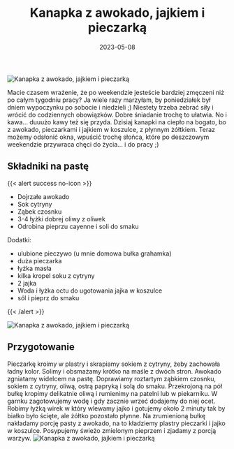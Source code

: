 ﻿---
title: "Kanapka z awokado, jajkiem i pieczarką"
date: 2023-05-08
categories:
- śniadanie
tags:
- pieczywo
- awokado
- jajko
- wegetariańskie
- bez laktozy

thumbnailImagePosition: "top"
---
![Kanapka z awokado, jajkiem i pieczarką](/img/Kanapka-z-awokado-jajkiem-i-pieczarka/Kanapka-z-awokado-jajkiem-i-pieczarka-6.JPG)

Macie czasem wrażenie, że po weekendzie jesteście bardziej zmęczeni niż po całym tygodniu pracy? Ja wiele razy marzyłam, by poniedziałek był dniem wypoczynku po sobocie i niedzieli ;) Niestety trzeba zebrać siły i wrócić do codziennych obowiązków. Dobre śniadanie trochę to ułatwia. No i kawa... duuużo kawy też się przyda. 
Dzisiaj kanapki na ciepło na bogato, bo z awokado, pieczarkami i jajkiem w koszulce, z płynnym żółtkiem. Teraz możemy odsłonić okna, wpuścić trochę słońca, które po deszczowym weekendzie przywraca chęci do życia... i do pracy ;)  
<!--more-->


## Składniki na pastę
{{< alert success no-icon >}}
- Dojrzałe awokado
- Sok cytryny
- Ząbek czosnku
- 3-4 łyżki dobrej oliwy z oliwek
- Odrobina pieprzu cayenne i soli do smaku

Dodatki:
- ulubione pieczywo (u mnie domowa bułka grahamka)
- duża pieczarka
- łyżka masła
- kilka kropel soku z cytryny
- 2 jajka
- Woda i łyżka octu do ugotowania jajka w koszulce 
- sól i pieprz do smaku 

{{< /alert >}}

![Kanapka z awokado, jajkiem i pieczarką](/img/Kanapka-z-awokado-jajkiem-i-pieczarka/Kanapka-z-awokado-jajkiem-i-pieczarka-4.JPG)
## Przygotowanie
Pieczarkę kroimy w plastry i skrapiamy sokiem z cytryny, żeby zachowała ładny kolor. Solimy i obsmażamy krótko na maśle z dwóch stron.
Awokado zgniatamy widelcem na pastę. Doprawiamy roztartym ząbkiem czosnku, sokiem z cytryny, oliwą, ostrą papryką i solą do smaku. 
Przekrojoną na pół bułkę kropimy delikatnie oliwą i rumienimy na patelni lub w piekarniku. 
W garnku zagotowujemy wodę i gdy zacznie wrzeć dodajemy do niej ocet. Robimy łyżką wirek w który wlewamy jajko i gotujemy około 2 minuty tak by białko było ścięte, ale żółtko pozostało płynne. 
Na zrumienioną bułkę nakładamy porcję pasty z awokado, na to kładziemy plastry pieczarki i jajko w koszulce. Posypujemy świeżo zmielonym pieprzem i zjadamy z porcją warzyw. 
![Kanapka z awokado, jajkiem i pieczarką](/img/Kanapka-z-awokado-jajkiem-i-pieczarka/Kanapka-z-awokado-jajkiem-i-pieczarka-3.JPG)
